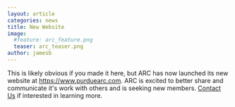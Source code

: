 ```yaml
---
layout: article
categories: news
title: New Website
image:
  #feature: arc_feature.png
  teaser: arc_teaser.png
author: jamesb
---
```


This is likely obvious if you made it here, but ARC has now launched its new website at <https://www.purduearc.com>. ARC is excited to better share and communicate it's work with others and is seeking new members. [Contact Us]({{site.url}}/contact/) if interested in learning more.
